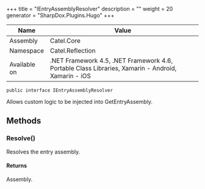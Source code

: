 

+++
title = "IEntryAssemblyResolver" 
description = ""
weight = 20
generator = "SharpDox.Plugins.Hugo"
+++

Name|Value
---|---
Assembly|Catel.Core
Namespace|Catel.Reflection
Available on|.NET Framework 4.5, .NET Framework 4.6, Portable Class Libraries, Xamarin - Android, Xamarin - iOS

```
public interface IEntryAssemblyResolver
```

Allows custom logic to be injected into GetEntryAssembly.

## Methods

### Resolve()

Resolves the entry assembly.

#### Returns

Assembly.

